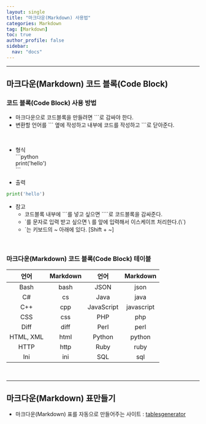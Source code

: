 ```yaml
---
layout: single
title: "마크다운(Markdown) 사용법"
categories: Markdown
tag: [Markdown]
toc: true
author_profile: false
sidebar:
  nav: "docs"
---
```

  
<hr>

## 마크다운(Markdown) 코드 블록(Code Block)  
    
### 코드 블록(Code Block) 사용 방법  
* 마크다운으로 코드블록을 만들려면 \`\`\`로 감싸야 한다.  
* 변환할 언어를 \`\`\` 옆에 작성하고 내부에 코드를 작성하고 \`\`\`로 닫아준다.  
<br>

* 형식  
  \`\`\`python  
  print('hello')  
  \`\`\`  

* 출력  
```python
print('hello')
```
  
* 참고
  * 코드블록 내부에 \`\`\`를 넣고 싶으면 \`\`\`\`로 코드블록을 감싸준다.
  * \`를 문자로 입력 받고 싶으면 \ 를 앞에 입력해서 이스케이프 처리한다.(\\`)
  * \`는 키보드의 ~ 아래에 있다. [Shift + ~] 

<br>

### 마크다운(Markdown) 코드 블록(Code Block) 테이블

|    언어   | Markdown |    언어    |  Markdown  |
|:---------:|:--------:|:----------:|:----------:|
|    Bash   |   bash   |    JSON    |    json    |
|     C#    |    cs    |    Java    |    java    |
|    C++    |    cpp   | JavaScript | javascript |
|    CSS    |    css   |     PHP    |     php    |
|    Diff   |   diff   |    Perl    |    perl    |
| HTML, XML |   html   |   Python   |   python   |
|    HTTP   |   http   |    Ruby    |    ruby    |
|    Ini    |    ini   |     SQL    |     sql    |

<br>
<hr>


## 마크다운(Markdown) 표만들기

* 마크다운(Markdown) 표를 자동으로 만들어주는 사이트 : [tablesgenerator](https://www.tablesgenerator.com/markdown_tables)
